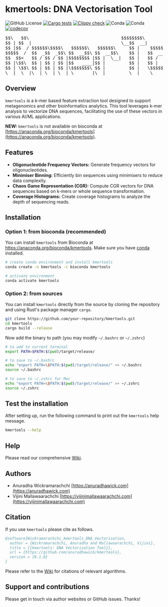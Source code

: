 # kmertools: DNA Vectorisation Tool

![GitHub License](https://img.shields.io/github/license/anuradhawick/kmertools)
[![Cargo tests](https://github.com/anuradhawick/kmertools/actions/workflows/rust_test.yml/badge.svg)](https://github.com/anuradhawick/kmertools/actions/workflows/rust_test.yml)
[![Clippy check](https://github.com/anuradhawick/kmertools/actions/workflows/clippy_check.yml/badge.svg)](https://github.com/anuradhawick/kmertools/actions/workflows/clippy_check.yml)
![Conda](https://img.shields.io/conda/v/bioconda/kmertools)
![Conda](https://img.shields.io/conda/dn/bioconda/kmertools)
[![codecov](https://codecov.io/gh/anuradhawick/kmertools/graph/badge.svg?token=IDGRE54SSQ)](https://codecov.io/gh/anuradhawick/kmertools)

<div align="center">
<pre>
$$\   $$\                                   $$$$$$$$\                     $$\           
$$ | $$  |                                  \__$$  __|                    $$ |          
$$ |$$  / $$$$$$\$$$$\   $$$$$$\   $$$$$$\     $$ |    $$$$$$\   $$$$$$\  $$ | $$$$$$$\ 
$$$$$  /  $$  _$$  _$$\ $$  __$$\ $$  __$$\    $$ |   $$  __$$\ $$  __$$\ $$ |$$  _____|
$$  $$<   $$ / $$ / $$ |$$$$$$$$ |$$ |  \__|   $$ |   $$ /  $$ |$$ /  $$ |$$ |\$$$$$$\  
$$ |\$$\  $$ | $$ | $$ |$$   ____|$$ |         $$ |   $$ |  $$ |$$ |  $$ |$$ | \____$$\ 
$$ | \$$\ $$ | $$ | $$ |\$$$$$$$\ $$ |         $$ |   \$$$$$$  |\$$$$$$  |$$ |$$$$$$$  |
\__|  \__|\__| \__| \__| \_______|\__|         \__|    \______/  \______/ \__|\_______/ 
</pre>
</div>
                                                         
## Overview

`kmertools` is a k-mer based feature extraction tool designed to support metagenomics and other bioinformatics analytics. This tool leverages k-mer analysis to vectorize DNA sequences, facilitating the use of these vectors in various AI/ML applications.

**NEW:** `kmertools` is not available on bioconda at [https://anaconda.org/bioconda/kmertools](https://anaconda.org/bioconda/kmertools).

## Features

- **Oligonucleotide Frequency Vectors:** Generate frequency vectors for oligonucleotides.
- **Minimiser Binning:** Efficiently bin sequences using minimisers to reduce data complexity.
- **Chaos Game Representation (CGR):** Compute CGR vectors for DNA sequences based on k-mers or whole sequence transformation.
- **Coverage Histograms:** Create coverage histograms to analyze the depth of sequencing reads.

## Installation

### Option 1: from bioconda (recommended)

You can install `kmertools` from Bioconda at https://anaconda.org/bioconda/kmertools. Make sure you have [conda](https://docs.conda.io/en/latest/) installed.

```bash
# create conda environment and install kmertools
conda create -n kmertools -c bioconda kmertools

# activate environment
conda activate kmertools
```

### Option 2: from sources

You can install `kmertools` directly from the source by cloning the repository and using Rust's package manager `cargo`.

```bash
git clone https://github.com/your-repository/kmertools.git
cd kmertools
cargo build --release
```

Now add the binary to path (you may modify `~/.bashrc` or `~/.zshrc`)

```sh
# to add to current terminal
export PATH=$PATH:$(pwd)/target/release/

# to save to ~/.bashrc
echo "export PATH=\$PATH:$(pwd)/target/release/" >> ~/.bashrc
source ~/.bashrc

# to save to ~/.zshrc for Mac
echo "export PATH=\$PATH:$(pwd)/target/release/" >> ~/.zshrc
source ~/.zshrc
```

## Test the installation

After setting up, run the following command to print out the `kmertools` help message.

```bash
kmertools --help
```

## Help

Please read our comprehensive [Wiki](https://github.com/anuradhawick/kmertools/wiki).

## Authors

* Anuradha Wickramarachchi [https://anuradhawick.com](https://anuradhawick.com)
* Vijini Mallawaarachchi [https://vijinimallawaarachchi.com](https://vijinimallawaarachchi.com)

## Citation

If you use `kmertools` please cite as follows.

```bib
@software{Wickramarachchi_kmertools_DNA_Vectorisation,
  author = {Wickramarachchi, Anuradha and Mallawaarachchi, Vijini},
  title = {{kmertools: DNA Vectorisation Tool}},
  url = {https://github.com/anuradhawick/kmertools},
  version = {0.1.0}
}
```

Please refer to the [Wiki](https://github.com/anuradhawick/kmertools/wiki) for citations of relevant algorithms.

## Support and contributions

Please get in touch via author websites or GitHub issues. Thanks!
